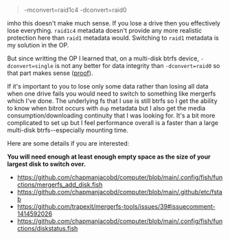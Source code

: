 > -mconvert=raid1c4 -dconvert=raid0

imho this doesn't make much sense. If you lose a drive then you effectively lose everything. `raid1c4` metadata doesn't provide any more realistic protection here than `raid1` metadata would. Switching to `raid1` metadata is my solution in the OP.

But since writting the OP I learned that, on a multi-disk btrfs device, `-dconvert=single` is not any better for data integrity than `-dconvert=raid0` so that part makes sense ([proof](https://gist.github.com/chapmanjacobd/bc6e31c8bc3647e0bcb0c43bc0464a9c#results)). 

If it's important to you to lose only some data rather than losing all data when one drive fails you would need to switch to something like mergerfs which I've done. The underlying fs that I use is still btrfs so I get the ability to know when bitrot occurs with `dup` metadata but I also get the media consumption/downloading continuity that I was looking for. It's a bit more complicated to set up but I feel performance overall is a faster than a large multi-disk btrfs--especially mounting time.

Here are some details if you are interested:

**You will need enough at least enough empty space as the size of your largest disk to switch over.**

- https://github.com/chapmanjacobd/computer/blob/main/.config/fish/functions/mergerfs_add_disk.fish
- https://github.com/chapmanjacobd/computer/blob/main/.github/etc/fstab
- https://github.com/trapexit/mergerfs-tools/issues/39#issuecomment-1414592026
- https://github.com/chapmanjacobd/computer/blob/main/.config/fish/functions/diskstatus.fish
